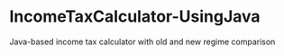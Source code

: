 # IncomeTaxCalculator-UsingJava
Java-based income tax calculator with old and new regime comparison
